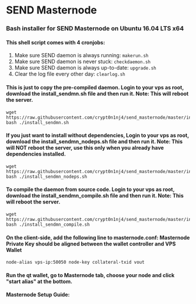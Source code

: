 # SEND Masternode
### Bash installer for SEND Masternode on Ubuntu 16.04 LTS x64

#### This shell script comes with 4 cronjobs: 
1. Make sure SEND daemon is always running: `makerun.sh`
2. Make sure SEND daemon is never stuck: `checkdaemon.sh`
3. Make sure SEND daemon is always up-to-date: `upgrade.sh`
4. Clear the log file every other day: `clearlog.sh`

#### This is just to copy the pre-compiled daemon. Login to your vps as root, download the install_sendmn.sh file and then run it. Note: This will reboot the server.
```
wget https://raw.githubusercontent.com/crypt0n1nj4/send_masternode/master/install_sendmn.sh
bash ./install_sendmn.sh
```

#### If you just want to install without dependencies, Login to your vps as root, download the install_sendmn_nodeps.sh file and then run it. Note: This will NOT reboot the server, use this only when you already have dependencies installed.
```
wget https://raw.githubusercontent.com/crypt0n1nj4/send_masternode/master/install_sendmn_nodeps.sh
bash ./install_sendmn_nodeps.sh
```

#### To compile the daemon from source code. Login to your vps as root, download the install_sendmn_compile.sh file and then run it. Note: This will reboot the server.
```
wget https://raw.githubusercontent.com/crypt0n1nj4/send_masternode/master/install_sendmn_compile.sh
bash ./install_sendmn_compile.sh
```


#### On the client-side, add the following line to masternode.conf: Masternode Private Key should be aligned between the wallet controller and VPS Wallet
```
node-alias vps-ip:50050	node-key collateral-txid vout
```

#### Run the qt wallet, go to Masternode tab, choose your node and click "start alias" at the bottom.

#### Masternode Setup Guide:
```

```
